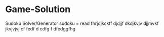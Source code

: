 # Game-Solution
Sudoku Solver/Generator
sudoku = read
fhrjdjkckff
djdjjf
dkdjkvjv
djjmvkf
jkvjvjvj
cf fedf
d
cdfg
f dfedggfhg
